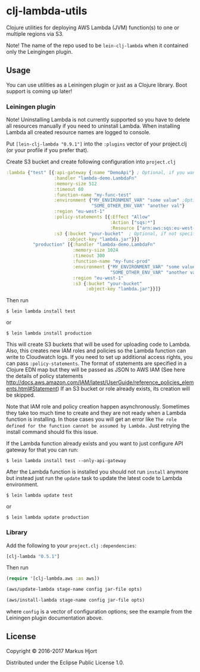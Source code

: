 # clj-lambda-utils

Clojure utilities for deploying AWS Lambda (JVM) function(s) to one or multiple regions via S3.

Note! The name of the repo used to be ```lein-clj-lambda``` when it contained only the Leingingen plugin.

## Usage

You can use utilities as a Leiningen plugin or just as a Clojure library. Boot support is coming up later!

### Leiningen plugin

Note! Uninstalling Lambda is not currently supported so you have to delete all resources manually if you need to uninstall Lambda. When installing Lambda all created resource names are logged to console.

Put `[lein-clj-lambda "0.9.1"]` into the `:plugins` vector of your project.clj (or your profile if you prefer that).

Create S3 bucket and create following configuration into `project.clj`

```clojure
:lambda {"test" [{:api-gateway {:name "DemoApi"} ; Optional, if you want to access via API Gateway
                  :handler "lambda-demo.LambdaFn"
                  :memory-size 512
                  :timeout 60
                  :function-name "my-func-test"
                  :environment {"MY_ENVIRONMENT_VAR" "some value" ;Optional
                                "SOME_OTHER_ENV_VAR" "another val"}
                  :region "eu-west-1"
                  :policy-statements [{:Effect "Allow"
                                       :Action ["sqs:*"]
                                       :Resource ["arn:aws:sqs:eu-west-1:*"]}]
                  :s3 {:bucket "your-bucket"  ; Optional, if not specified default bucket will be generated
                       :object-key "lambda.jar"}}]
          "production" [{:handler "lambda-demo.LambdaFn"
                         :memory-size 1024
                         :timeout 300
                         :function-name "my-func-prod"
                         :environment {"MY_ENVIRONMENT_VAR" "some value"
                                       "SOME_OTHER_ENV_VAR" "another val"}
                         :region "eu-west-1"
                         :s3 {:bucket "your-bucket"
                              :object-key "lambda.jar"}}]}
```

Then run

    $ lein lambda install test

or

    $ lein lambda install production

This will create S3 buckets that will be used for uploading code to Lambda.
Also, this creates new IAM roles and policies so the Lambda function can write to
Cloudwatch logs. If you need to set up additional access rights, you can pass
`:policy-statements`. The format of statements are specified in a Clojure EDN map
but they will be passed as JSON to AWS IAM (See here the details of policy
statements http://docs.aws.amazon.com/IAM/latest/UserGuide/reference_policies_elements.html#Statement)
If an S3 bucket or role already exists, its creation will be skipped.

Note that IAM role and policy creation happen asynchronously. Sometimes they take too much
time to create and they are not ready when a Lambda function is installing. In those cases
you will get an error like `The role defined for the function cannot be assumed by Lambda.`
Just retrying the install command should fix this issue.

If the Lambda function already exists and you want to just configure API gateway for that you can run:

    $ lein lambda install test --only-api-gateway

After the Lambda function is installed you should not run `install` anymore but instead just run the
`update` task to update the latest code to Lambda environment.

    $ lein lambda update test

or

    $ lein lambda update production

### Library

Add the following to your `project.clj` `:dependencies`:

```clojure
[clj-lambda "0.5.1"]
```

Then run

```clojure
(require '[clj-lambda.aws :as aws])

(aws/update-lambda stage-name config jar-file opts)

(aws/install-lambda stage-name config jar-file opts)
```

where `config` is a vector of configuration options; see the example from the Leiningen plugin documentation above.

## License

Copyright © 2016-2017 Markus Hjort

Distributed under the Eclipse Public License 1.0.
